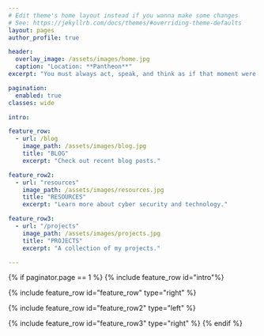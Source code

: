 ```yaml
---
# Edit theme's home layout instead if you wanna make some changes
# See: https://jekyllrb.com/docs/themes/#overriding-theme-defaults
layout: pages
author_profile: true

header:
  overlay_image: /assets/images/home.jpg
  caption: "Location: **Pantheon**"
excerpt: "You must always act, speak, and think as if that moment were the last of your life."

pagination:
  enabled: true
classes: wide

intro:

feature_row:
  - url: /blog
    image_path: /assets/images/blog.jpg
    title: "BLOG"
    excerpt: "Check out recent blog posts."

feature_row2:
  - url: "resources"
    image_path: /assets/images/resources.jpg
    title: "RESOURCES"
    excerpt: "Learn more about cyber security and technology."

feature_row3:
  - url: "/projects"
    image_path: /assets/images/projects.jpg
    title: "PROJECTS"
    excerpt: "A collection of my projects."

---
```


{% if paginator.page == 1 %}
  {% include feature_row id="intro"%}

  {% include feature_row id="feature_row" type="right" %}

  {% include feature_row id="feature_row2" type="left" %}

  {% include feature_row id="feature_row3" type="right" %}
{% endif %}